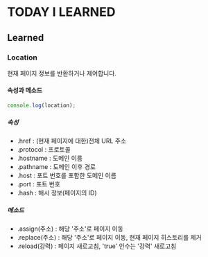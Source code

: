 # TODAY I LEARNED

## Learned

### Location

현재 페이지 정보를 반환하거나 제어합니다.

#### 속성과 메소드

```javascript
console.log(location);
```

##### 속성

- .href : (현재 페이지에 대한)전체 URL 주소
- .protocol : 프로토콜
- .hostname : 도메인 이름
- .pathname : 도메인 이후 경로
- .host : 포트 번호를 포함한 도메인 이름
- .port : 포트 번호
- .hash : 해시 정보(페이지의 ID)

##### 메소드

- .assign(주소) : 해당 '주소'로 페이지 이동
- .replace(주소) : 해당 '주소'로 페이지 이동, 현재 페이지 히스토리를 제거
- .reload(강력) : 페이지 새로고침, 'true' 인수는 '강력' 새로고침

